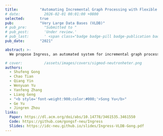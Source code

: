 ```yaml
---
title:          "Automating Incremental Graph Processing with Flexible Memoization"
# date:           2026-02-01 00:01:00 +0800
selected:       true
pub:            "Very Large Data Bases (VLDB)"
# pub_pre:        "Submitted to "
# pub_post:       'Under review.'
# pub_last:       ' <span class="badge badge-pill badge-publication badge-success">Spotlight</span>'
pub_date:       "2021"

abstract: >-
  We propose Ingress, an automated system for incremental graph processing. Ingress is able to incrementalize batch vertex-centric algorithms into their incremental counterparts as a whole, without the need of redesigned logic or data structures from users. Underlying Ingress is an automated incrementalization framework equipped with four different memoization policies, to support all kinds of vertex-centric computations with optimized memory utilization. We identify sufficient conditions for the applicability of these policies. Ingress chooses the best-fit policy for a given algorithm automatically by verifying these conditions. 

# cover:          /assets/images/covers/sigmod-neutronheter.png
authors:
  - Shufeng Gong
  - Chao Tian
  - Qiang Yin
  - Wenyuan Yu
  - Yanfeng Zhang
  - Liang Geng
  - "<b style='font-weight:900;color:#000;'>Song Yu</b>"
  - Ge Yu
  - Jingren Zhou
links:
  Paper: https://dl.acm.org/doi/abs/10.14778/3461535.3461550
  Code: https://github.com/gongsf-neu/Ingress
  Slides: https://idc-neu.github.io/slides/Ingress-VLDB-Gong.pdf
---
```





